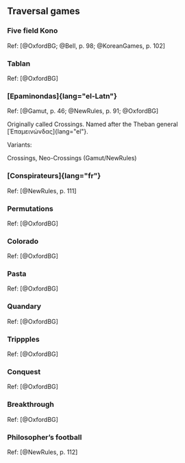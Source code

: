 ## Traversal games

### Five field Kono

Ref: [@OxfordBG; @Bell, p. 98; @KoreanGames, p. 102]

### Tablan

Ref: [@OxfordBG]

### [Epaminondas]{lang="el-Latn"}

Ref: [@Gamut, p. 46; @NewRules, p. 91; @OxfordBG]

Originally called Crossings. Named after the Theban general
[Ἐπαμεινώνδας]{lang="el"}.

Variants:

Crossings, Neo-Crossings (Gamut/NewRules)

### [Conspirateurs]{lang="fr"}

Ref: [@NewRules, p. 111]

### Permutations

Ref: [@OxfordBG]

### Colorado

Ref: [@OxfordBG]

### Pasta

Ref: [@OxfordBG]

### Quandary

Ref: [@OxfordBG]

### Trippples

Ref: [@OxfordBG]

### Conquest

Ref: [@OxfordBG]

### Breakthrough

Ref: [@OxfordBG]

### Philosopher’s football

Ref: [@NewRules, p. 112]
